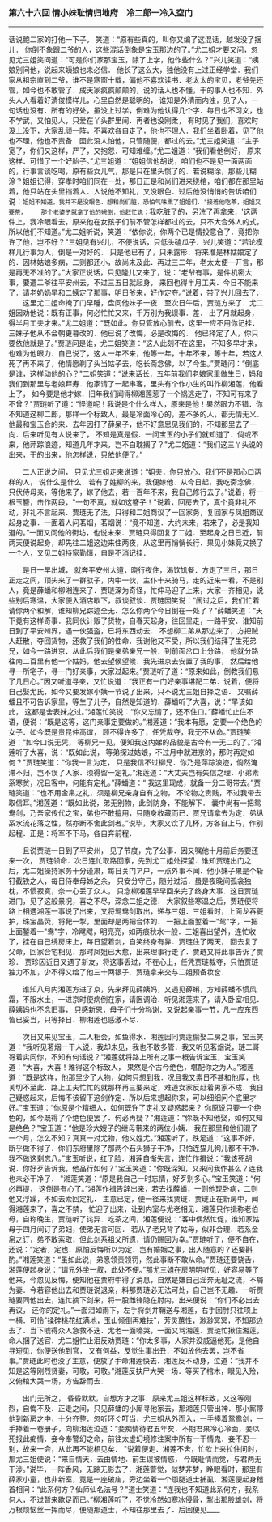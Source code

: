 ### 第六十六回 情小妹耻情归地府　冷二郎一冷入空门
----
    




话说鲍二家的打他一下子，    笑道：“原有些真的，叫你又编了这混话，越发没了捆儿．    你倒不象跟二爷的人，这些混话倒象是宝玉那边的了。”尤二姐才要又问，忽见尤三姐笑问道：“可是你们家那宝玉，除了上学，他作些什么？"兴儿笑道：“姨娘别问他，说起来姨娘也未必信．    他长了这么大，独他没有上过正经学堂．我们家从祖宗直到二爷，谁不是寒窗十载，偏他不喜欢读书．老太太的宝贝，老爷先还管，如今也不敢管了．成天家疯疯颠颠的，说的话人也不懂，干的事人也不知．外头人人看着好清俊模样儿，心里自然是聪明的，    谁知是外清而内浊，见了人，一句话也没有．所有的好处，虽没上过学，倒难为他认得几个字．每日也不习文，也不学武，又怕见人，只爱在丫头群里闹．再者也没刚柔，    有时见了我们，喜欢时没上没下，大家乱顽一阵，不喜欢各自走了，他也不理人．我们坐着卧着，见了他也不理，他也不责备．因此没人怕他，只管随便，都过的去。”尤三姐笑道：“主子宽了，你们又这样，严了，又抱怨．可知难缠。”尤二姐道：“我们看他倒好，    原来这样．可惜了一个好胎子。”尤三姐道：“姐姐信他胡说，咱们也不是见一面两面的，行事言谈吃喝，原有些女儿气，那是只在里头惯了的．若说糊涂，那些儿糊涂？姐姐记得，穿孝时咱们同在一处，那日正是和尚们进来绕棺，咱们都在那里站着，他只站在头里挡着人．人说他不知礼，又没眼色．过后他没悄悄的告诉咱们说：`姐姐不知道，我并不是没眼色．想和尚们脏，恐怕气味熏了姐姐们．'接着他吃茶，姐姐又要茶，    那个老婆子就拿了他的碗倒．他赶忙说：`我吃脏了的，另洗了再拿来．'这两件上，我冷眼看去，原来他在女孩子们前不管怎样都过的去，只不大合外人的式，所以他们不知道。”尤二姐听说，笑道：“依你说，你两个已是情投意合了．竟把你许了他，岂不好？"三姐见有兴儿，不便说话，只低头磕瓜子．兴儿笑道：“若论模样儿行事为人，倒是一对好的．    只是他已有了，只未露形．将来准是林姑娘定了的．因林姑娘多病，二则都还小，故尚未及此．再过三二年，老太太便一开言，那是再无不准的了。”大家正说话，只见隆儿又来了，说：“老爷有事，是件机密大事，要遣二爷往平安州去，不过三五日就起身，    来回也得半月工夫．今日不能来了．请老奶奶早和二姨定了那事，明日爷来，好作定夺。”说着，带了兴儿回去了．
　　这里尤二姐命掩了门早睡，盘问他妹子一夜．至次日午后，贾琏方来了．尤二姐因劝他说：既有正事，何必忙忙又来，千万别为我误事．差．    出了月就起身，得半月工夫才来。”尤二姐道：“既如此，你只管放心前去，这里一应不用你记挂．三妹子他从不会朝更暮改的．他已说了改悔，必是改悔的．    他已择定了人，你只要依他就是了。”贾琏问是谁，尤二姐笑道：“这人此刻不在这里，    不知多早才来，也难为他眼力．自己说了，这人一年不来，他等一年，十年不来，等十年，若这人死了再不来了，他情愿剃了头当姑子去，吃长斋念佛，以了今生。”贾琏问：“倒底是谁，这样动他的心？"二姐笑道：“说来话长．五年前我们老娘家里做生日，妈和我们到那里与老娘拜寿．他家请了一起串客，里头有个作小生的叫作柳湘莲，他看上了，    如今要是他才嫁．旧年我们闻得柳湘莲惹了一个祸逃走了，不知可有来了不曾？"贾琏听了道：“怪道呢！我说是个什么样人，原来是他！果然眼力不错．你不知道这柳二郎，那样一个标致人，最是冷面冷心的，差不多的人，都无情无义．他最和宝玉合的来．去年因打了薛呆子，他不好意思见我们的，不知那里去了一向．后来听见有人说来了，    不知是真是假．一问宝玉的小子们就知道了．倘或不来，他萍踪浪迹，知道几年才来，岂不白耽搁了？"尤二姐道：“我们这三丫头说的出来，干的出来，他怎样说，只依他便了。”

　　二人正说之间，    只见尤三姐走来说道：“姐夫，你只放心．我们不是那心口两样的人，    说什么是什么．若有了姓柳的来，我便嫁他．从今日起，我吃斋念佛，只伏侍母亲，等他来了，嫁了他去，若一百年不来，我自己修行去了。”说着，将一根玉簪，击作两段，"一句不真，就如这簪子！"说着，回房去了，真个竟非礼不动，非礼不言起来．贾琏无了法，只得和二姐商议了一回家务，复回家与凤姐商议起身之事．一面着人问茗烟，茗烟说：“竟不知道．大约未来，若来了，必是我知道的。”一面又问他的街坊，也说未来．贾琏只得回复了二姐．至起身之日已近，前两天便说起身，却先往二姐这边来住两夜，从这里再悄悄长行．果见小妹竟又换了一个人，又见二姐持家勤慎，自是不消记挂．

　　是日一早出城，    就奔平安州大道，晓行夜住，渴饮饥餐．方走了三日，那日正走之间，顶头来了一群驮子，内中一伙，主仆十来骑马，走的近来一看，不是别人，竟是薛蟠和柳湘连来了．贾琏深为奇怪，忙伸马迎了上来，大家一齐相见，说些别后寒温，大家便入酒店歇下，叙谈叙谈．贾琏因笑说：“闹过之后，我们忙着请你两个和解，谁知柳兄踪迹全无．怎么你两个今日倒在一处了？"薛蟠笑道：“天下竟有这样奇事．我同伙计贩了货物，自春天起身，往回里走，一路平安．谁知前日到了平安州界，遇一伙强盗，已将东西劫去．    不想柳二弟从那边来了，方把贼人赶散，夺回货物，还救了我们的性命．我谢他又不受，所以我们结拜了生死弟兄，如今一路进京．从此后我们是亲弟亲兄一般．到前面岔口上分路，    他就分路往南二百里有他一个姑妈，他去望候望候．我先进京去安置了我的事，    然后给他寻一所宅子，寻一门好亲事，大家过起来。”贾琏听了道：“原来如此，倒教我们悬了几日心。”因又听道寻亲，又忙说道：“我正有一门好亲事堪配二弟．说着，便将自己娶尤氏，如今又要发嫁小姨一节说了出来，只不说尤三姐自择之语．    又嘱薛蟠且不可告诉家里，等生了儿子，自然是知道的．薛蟠听了大喜，说：“早该如此，    这都是舍表妹之过。”湘莲忙笑说：“你又忘情了，还不住口。”薛蟠忙止住不语，便说：“既是这等，这门亲事定要做的。”湘莲道：“我本有愿，定要一个绝色的女子．如今既是贵昆仲高谊，    顾不得许多了，任凭裁夺，我无不从命。”贾琏笑道：“如今口说无凭，    等柳兄一见，便知我这内娣的品貌是古今有一无二的了。”湘莲听了大喜，说：“既如此说，    等弟探过姑娘，不过月中就进京的，那时再定如何？"贾琏笑道：“你我一言为定，    只是我信不过柳兄．你乃是萍踪浪迹，倘然淹滞不归，岂不误了人家．须得留一定礼。”湘莲道：“大丈夫岂有失信之理．小弟素系寒贫，况且客中，何能有定礼。”薛蟠道：“    我这里现成，就备一分二哥带去。”贾琏笑道：“也不用金帛之礼，须是柳兄亲身自有之物，    不论物之贵贱，不过我带去取信耳。”湘莲道：“既如此说，弟无别物，此剑防身，不能解下．    囊中尚有一把鸳鸯剑，乃吾家传代之宝，弟也不敢擅用，只随身收藏而已．贾兄请拿去为定．弟纵系水流花落之性，然亦断不舍此剑者。”说毕，大家又饮了几杯，方各自上马，作别起程．正是：将军不下马，各自奔前程．

　　且说贾琏一日到了平安州，    见了节度，完了公事．因又嘱他十月前后务要还来一次，    贾琏领命．次日连忙取路回家，先到尤二姐处探望．谁知贾琏出门之后，尤二姐操持家务十分谨肃，每日关门ア户，一点外事不闻．他小妹子果是个斩钉截铁之人，每日侍奉母姊之余，    只安分守己，随分过活．虽是夜晚间孤衾独枕，不惯寂寞，奈一心丢了众人，    只念柳湘莲早早回来完了终身大事．这日贾琏进门，见了这般景况，喜之不尽，深念二姐之德．    大家叙些寒温之后，贾琏便将路上相遇湘莲一事说了出来，又将鸳鸯剑取出，递与三姐．三姐看时，上面龙吞夔护，珠宝晶荧，将靶一掣，里面却是两把合体的．    一把上面錾着一"鸳"字，一把上面錾着一"鸯"字，冷飕飕，明亮亮，如两痕秋水一般．三姐喜出望外，连忙收了，挂在自己绣房床上，每日望着剑，自笑终身有靠．贾琏住了两天，    回去复了父命，回家合宅相见．那时凤姐已大愈，出来理事行走了．贾琏又将此事告诉了贾珍．    贾珍因近日又遇了新友，将这事丢过，不在心上，任凭贾琏裁夺，只怕贾琏独力不加，少不得又给了他三十两银子．贾琏拿来交与二姐预备妆奁．

　　谁知八月内湘莲方进了京，先来拜见薛姨妈，又遇见薛蝌，方知薛蟠不惯风霜，不服水土，一进京时便病倒在家，请医调治．听见湘莲来了，请入卧室相见．薛姨妈也不念旧事，    只感新恩，母子们十分称谢．又说起亲事一节，凡一应东西皆已妥当，只等择日．柳湘莲也感激不尽．

　　次日又来见宝玉，二人相会，如鱼得水．湘莲因问贾莲偷娶二房之事，宝玉笑道：“我听见茗烟一干人说，我却未见，我也不敢多管．我又听见茗烟说，琏二哥哥着实问你，不知有何话说？"湘莲就将路上所有之事一概告诉宝玉，宝玉笑道：“大喜，大喜！难得这个标致人，    果然是个古今绝色，堪配你之为人。”湘莲道：“既是这样，他那里少了人物，如何只想到我．况且我又素日不甚和他厚，也关切不至此．路上工夫忙忙的就那样再三要来定，难道女家反赶着男家不成．我自己疑惑起来，后悔不该留下这剑作定．所以后来想起你来，可以细细问个底里才好。”宝玉道：“你原是个精细人，如何既许了定礼又疑惑起来？    你原说只要一个绝色的，如今既得了个绝色便罢了．何必再疑？"湘莲道：“你既不知他娶，如何又知是绝色？"宝玉道：“他是珍大嫂子的继母带来的两位小姨．    我在那里和他们混了一个月，怎么不知？真真一对尤物，他又姓尤。”湘莲听了，跌足道：“这事不好，断乎做不得了．你们东府里除了那两个石头狮子干净，只怕连猫儿狗儿都不干净．我不做这剩忘八。”宝玉听说，红了脸．湘莲自惭失言，连忙作揖说：“我该死胡说．你好歹告诉我，他品行如何？"宝玉笑道：“你既深知，又来问我作甚么？连我也未必干净了．    "湘莲笑道：“原是我自己一时忘情，好歹别多心。”宝玉笑道：“何必再提，    这倒是有心了。”湘莲作揖告辞出来，若去找薛蟠，一则他现卧病，二则他又浮躁，不如去索回定礼．    主意已定，便一径来找贾琏．贾琏正在新房中，闻得湘莲来了，喜之不禁，    忙迎了出来，让到内室与尤老相见．湘莲只作揖称老伯母，自称晚生，贾琏听了诧异．吃茶之间，湘莲便说：“客中偶然忙促，谁知家姑母于四月间订了弟妇，使弟无言可回．    若从了老兄背了姑母，似非合理．若系金帛之订，弟不敢索取，但此剑系祖父所遗，请仍赐回为幸。”贾琏听了，便不自在，还说：“定者，定也．原怕反悔所以为定．岂有婚姻之事，出入随意的？还要斟酌。”湘莲笑道：“虽如此说，弟愿领责领罚，然此事断不敢从命。”贾琏还要饶舌，湘莲便起身说：“请兄外坐一叙，此处不便。”那尤三姐在房明明听见．好容易等了他来，今忽见反悔，便知他在贾府中得了消息，自然是嫌自己淫奔无耻之流，不屑为妻．今若容他出去和贾琏说退亲，料那贾琏必无法可处，自己岂不无趣．一听贾琏要同他出去，连忙摘下剑来，将一股雌锋隐在肘内，出来便说：“你们不必出去再议，    还你的定礼。”一面泪如雨下，左手将剑并鞘送与湘莲，右手回肘只往项上一横．可怜"揉碎桃花红满地，玉山倾倒再难扶"，芳灵蕙性，渺渺冥冥，不知那边去了．当下唬得众人急救不迭．尤老一面嚎哭，一面又骂湘莲．贾琏忙揪住湘莲，命人捆了送官．尤二姐忙止泪反劝贾琏：“你太多事，人家并没威逼他死，是他自寻短见．你便送他到官，    又有何益，反觉生事出丑．不如放他去罢，岂不省事。”贾琏此时也没了主意，便放了手命湘莲快去．湘莲反不动身，泣道：“我并不知是这等刚烈贤妻，可敬，可敬。”湘莲反扶尸大哭一场．等买了棺木，眼见入殓，又俯棺大哭一场，方告辞而去．

　　出门无所之，    昏昏默默，自想方才之事．原来尤三姐这样标致，又这等刚烈，自悔不及．正走之间，只见薛蟠的小厮寻他家去，那湘莲只管出神．那小厮带他到新房之中，十分齐整．忽听环ぐ叮当，尤三姐从外而入，一手捧着鸳鸯剑，一手捧着一卷册子，向柳湘莲泣道：“妾痴情待君五年矣．不期君果冷心冷面，妾以死报此痴情．妾今奉警幻之命，前往太虚幻境修注案中所有一干情鬼．妾不忍一别，故来一会，从此再不能相见矣．    "说着便走．湘莲不舍，忙欲上来拉住问时，那尤三姐便说：“来自情天，去由情地．前生误被情惑，    今既耻情而觉，与君两无干涉。”说毕，一阵香风，无踪无影去了．湘莲警觉，似梦非梦，睁眼看时，那里有薛家小童，也非新室，竟是一座破庙，旁边坐着一个跏腿道士捕虱．湘莲便起身稽首相问：“此系何方？仙师仙名法号？"道士笑道：“连我也不知道此系何方，我系何人，不过暂来歇足而已。”柳湘莲听了，不觉冷然如寒冰侵骨，掣出那股雄剑，将万根烦恼丝一挥而尽，便随那道士，不知往那里去了．后回便见____